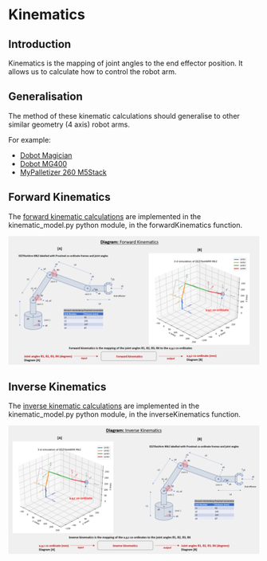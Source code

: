# Kinematics

## Introduction

Kinematics is the mapping of joint angles to the end effector position. It allows us to calculate how to control the robot arm.

## Generalisation

The method of these kinematic calculations should generalise to other similar geometry (4 axis) robot arms. 

For example:

* [Dobot Magician](https://www.dobot-robots.com/products/education/magician.html)
* [Dobot MG400](https://www.dobot-robots.com/products/education/magician.html)
* [MyPalletizer 260 M5Stack](https://shop.elephantrobotics.com/en-gb/products/mypalletizer)

## Forward Kinematics

The [forward kinematic calculations](Forward_kinematics_EEZYbotARM.pdf) are implemented in the kinematic_model.py python module, in the forwardKinematics function.

![forwardKinematics](../../images/forwardKinematics.png)

## Inverse Kinematics

The [inverse kinematic calculations](Inverse_kinematics_EEZYbotARM.pdf) are implemented in the kinematic_model.py python module, in the inverseKinematics function.

![inverseKinematics](../../images/inverseKinematics.png)





